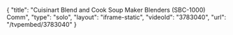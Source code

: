 {
    "title": "Cuisinart Blend and Cook Soup Maker Blenders (SBC-1000) Comm",
    "type": "solo",
    "layout": "iframe-static",
    "videoId": "3783040",
    "url": "\/tvpembed\/3783040"
}